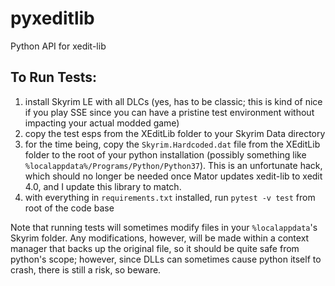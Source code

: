 # pyxeditlib

Python API for xedit-lib

## To Run Tests:

1. install Skyrim LE with all DLCs (yes, has to be classic; this is kind of nice
    if you play SSE since you can have a pristine test environment without
    impacting your actual modded game)
2. copy the test esps from the XEditLib folder to your Skyrim Data directory
3. for the time being, copy the `Skyrim.Hardcoded.dat` file from the XEditLib
    folder to the root of your python installation (possibly something like
    `%localappdata%/Programs/Python/Python37`). This is an unfortunate hack,
    which should no longer be needed once Mator updates xedit-lib to xedit 4.0,
    and I update this library to match.
4. with everything in `requirements.txt` installed, run `pytest -v test` from
    root of the code base

Note that running tests will sometimes modify files in your `%localappdata`'s
Skyrim folder. Any modifications, however, will be made within a context manager
that backs up the original file, so it should be quite safe from python's scope;
however, since DLLs can sometimes cause python itself to crash, there is still a
risk, so beware.
